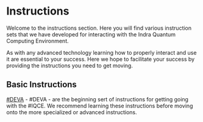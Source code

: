 # Instructions

Welcome to the instructions section. Here you will find various instruction sets that we have developed for interacting with the Indra Quantum Computing  Environment.

As with any advanced technology learning how to properly interact and use it are essential to your success. Here we hope to facilitate your success by providing the instructions you need to get moving.

## Basic Instructions

[#DEVA](https://indra.ai/instructions/basic/deva.feecting) - #DEVA - are the beginning sert of instructions for getting going with the #IQCE. We recommend learning these instructions before moving onto the more specialized or advanced instructions.
